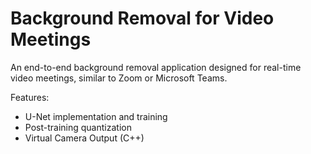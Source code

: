 # Background Removal for Video Meetings

An end-to-end background removal application designed for real-time video meetings, similar to Zoom or Microsoft Teams.

Features:
- U-Net implementation and training
- Post-training quantization
- Virtual Camera Output (C++)